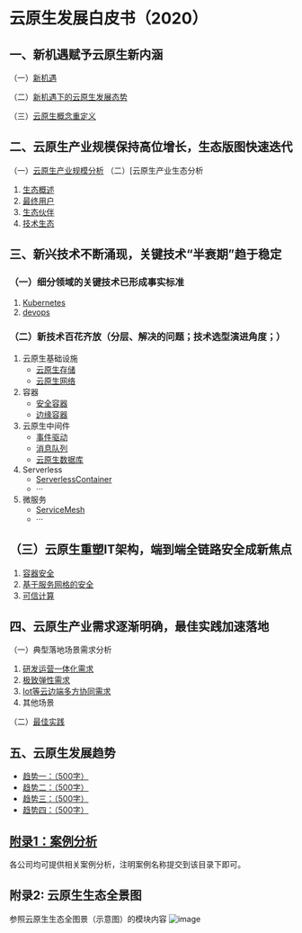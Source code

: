 # 云原生发展白皮书（2020）
## 一、新机遇赋予云原生新内涵
（一）[新机遇](Chapter1/云原生新内涵-新机遇.md) 

（二）[新机遇下的云原生发展态势](Chapter1/新机遇下的云原生发展态势.md)

（三）[云原生概念重定义](Chapter1/云原生概念重定义.md)

## 二、云原生产业规模保持高位增长，生态版图快速迭代
 （一）[云原生产业规模分析](Chapter2/云原生产业生态-规模分析.md)
 （二）[云原生产业生态分析
1. [生态概述](Chapter2/云原生产业生态-生态概述.md)
2. [最终用户](Chapter2/云原生产业生态-最终用户.md)
3. [生态伙伴](Chapter2/云原生产业生态-生态伙伴.md)
4. [技术生态](Chapter2/云原生产业生态-技术生态.md)

## 三、新兴技术不断涌现，关键技术“半衰期”趋于稳定
### （一）细分领域的关键技术已形成事实标准
1. [Kubernetes](Chapter3/关键技术-kubernetes.md)
2. [devops](Chapter3/关键技术-devops.md)
### （二）新技术百花齐放（分层、解决的问题；技术选型演进角度；）
1.	云原生基础设施
    - [云原生存储](Chapter3/新技术-云原生存储.md)
    - [云原生网络](Chapter3/新技术-云原生网络.md)
2.	容器
    - [安全容器](Chapter3/新技术-安全容器.md)
    - [边缘容器](Chapter3/新技术-边缘容器.md)
3.	云原生中间件
    - [事件驱动](Chapter3/新技术-事件驱动.md)
    - [消息队列](Chapter3/新技术-消息队列.md)
    - [云原生数据库](Chapter3/新技术-云原生数据库.md)
4.	Serverless
    - [ServerlessContainer](Chapter3/新技术-ServerlessContainer.md)
    - ···   
5.	微服务
    - [ServiceMesh](Chapter3/新技术-ServichMesh.md)
    -	···
## （三）云原生重塑IT架构，端到端全链路安全成新焦点

1.  [容器安全](Chapter3/云原生安全-容器安全.md)
2.  [基于服务网格的安全](Chapter3/云原生安全-服务网格.md)
3.  [可信计算](Chapter3/云原生安全-可信计算.md)

## 四、云原生产业需求逐渐明确，最佳实践加速落地
（一）典型落地场景需求分析
1. [研发运营一体化需求](Chapter4/研发运营一体化需求.md)
2. [极致弹性需求](Chapter4/极致弹性需求.md)
3. [Iot等云边端多方协同需求](Chapter4/Iot等云边端多方协同需求.md)
4. 其他场景

（二）[最佳实践](Chapter4/最佳实践.md)

## 五、云原生发展趋势
- [趋势一：（500字）](Chapter5/趋势一.md)
- [趋势二：（500字）](Chapter5/趋势二.md)
- [趋势三：（500字）](Chapter5/趋势三.md)
- [趋势四：（500字）](Chapter5/趋势四.md)

## [附录1：案例分析](附录1:案例分析/案例分析.md) 

各公司均可提供相关案例分析，注明案例名称提交到该目录下即可。

## 附录2: 云原生生态全景图

参照云原生生态全图景（示意图）的模块内容
![image](https://github.com/CloudNativeIndustryAlliance/whitepaper2020/blob/master/imgs/landscape.png)


